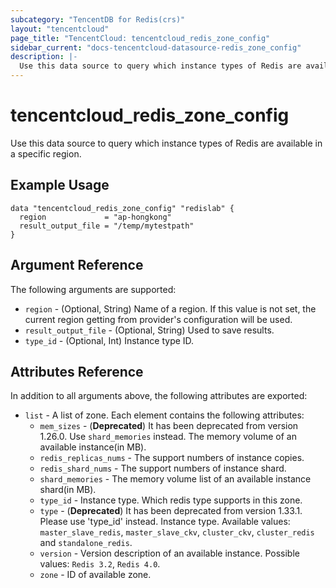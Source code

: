 ```yaml
---
subcategory: "TencentDB for Redis(crs)"
layout: "tencentcloud"
page_title: "TencentCloud: tencentcloud_redis_zone_config"
sidebar_current: "docs-tencentcloud-datasource-redis_zone_config"
description: |-
  Use this data source to query which instance types of Redis are available in a specific region.
---
```


# tencentcloud_redis_zone_config

Use this data source to query which instance types of Redis are available in a specific region.

## Example Usage

```hcl
data "tencentcloud_redis_zone_config" "redislab" {
  region             = "ap-hongkong"
  result_output_file = "/temp/mytestpath"
}
```

## Argument Reference

The following arguments are supported:

* `region` - (Optional, String) Name of a region. If this value is not set, the current region getting from provider's configuration will be used.
* `result_output_file` - (Optional, String) Used to save results.
* `type_id` - (Optional, Int) Instance type ID.

## Attributes Reference

In addition to all arguments above, the following attributes are exported:

* `list` - A list of zone. Each element contains the following attributes:
  * `mem_sizes` - (**Deprecated**) It has been deprecated from version 1.26.0. Use `shard_memories` instead. The memory volume of an available instance(in MB).
  * `redis_replicas_nums` - The support numbers of instance copies.
  * `redis_shard_nums` - The support numbers of instance shard.
  * `shard_memories` - The memory volume list of an available instance shard(in MB).
  * `type_id` - Instance type. Which redis type supports in this zone.
  * `type` - (**Deprecated**) It has been deprecated from version 1.33.1. Please use 'type_id' instead. Instance type. Available values: `master_slave_redis`, `master_slave_ckv`, `cluster_ckv`, `cluster_redis` and `standalone_redis`.
  * `version` - Version description of an available instance. Possible values: `Redis 3.2`, `Redis 4.0`.
  * `zone` - ID of available zone.


